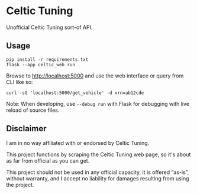 # Celtic Tuning

Unofficial Celtic Tuning sort-of API.

## Usage

```shell
pip install -r requirements.txt
flask --app celtic_web run
```

Browse to <http://localhost:5000> and use the web interface or query from CLI like so:

`curl -sG 'localhost:5000/get_vehicle' -d vrn=ab12cde`

Note: When developing, use `--debug run` with Flask for debugging with live reload of source files.

## Disclaimer

I am in no way affiliated with or endorsed by Celtic Tuning.

This project functions by scraping the Celtic Tuning web page, so it's about as far from official as you can get.

This project should not be used in any official capacity, it is offered “as-is”, without warranty, and I accept no liability for damages resulting from using the project.
